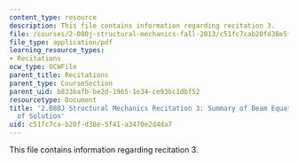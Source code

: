 ```yaml
---
content_type: resource
description: This file contains information regarding recitation 3.
file: /courses/2-080j-structural-mechanics-fall-2013/c51fc7cab20fd38e5f41a3470e2d4da7_MIT2_080JF13_Recitation3.pdf
file_type: application/pdf
learning_resource_types:
- Recitations
ocw_type: OCWFile
parent_title: Recitations
parent_type: CourseSection
parent_uid: b833bafb-be2d-1965-1e34-ce93bc1dbf52
resourcetype: Document
title: '2.080J Structural Mechanics Recitation 3: Summary of Beam Equations and Methods
  of Solution'
uid: c51fc7ca-b20f-d38e-5f41-a3470e2d4da7
---
```

This file contains information regarding recitation 3.

